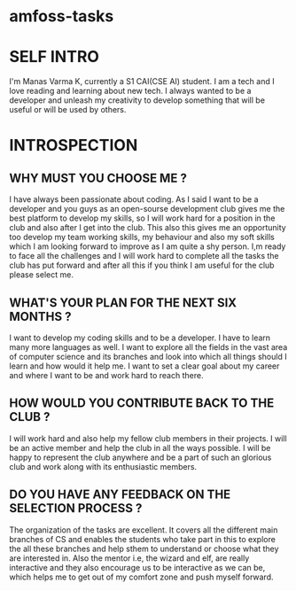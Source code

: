 # amfoss-tasks

# SELF INTRO

I'm Manas Varma K, currently a S1 CAI(CSE AI) student. I am a tech and I love reading and learning about new tech. I always wanted to be a developer and unleash my creativity to develop something that will be useful or will be used by others.

# INTROSPECTION

## WHY MUST YOU CHOOSE ME ?

I have always been passionate about coding. As I said I want to be a developer and you guys as an open-sourse development club gives me the best platform to develop my skills, so I will work hard for a position in the club and also after I get into the club. This also this gives me an opportunity too develop my team working skills, my behaviour and also my soft skills which I am looking forward to improve as I am quite a shy person. I,m ready to face all the challenges and I will work hard to complete all the tasks the club has put forward and after all this if you think I am useful for the club please select me.

## WHAT'S YOUR PLAN FOR THE NEXT SIX MONTHS ?

I want to develop my coding skills and to be a developer. I have to learn many more languages as well. I want to explore all the fields in the vast area of computer science and its branches and look into which all things should I learn and how would it help me. I want to set a clear goal about my career and where I want to be and work hard to reach there.

## HOW WOULD YOU CONTRIBUTE BACK TO THE CLUB ?

I will work hard and also help my fellow club members in their projects. I will be an active member and help the club in all the ways possible. I will be happy to represent the club anywhere and be a part of such an glorious club and work along with its enthusiastic members.

## DO YOU HAVE ANY FEEDBACK ON THE SELECTION PROCESS ?

The organization of the tasks are excellent. It covers all the different main branches of CS and enables the students who take part in this to explore the all these branches and help sthem to understand or choose what they are interested in. Also the mentor i.e, the wizard and elf, are really interactive and they also encourage us to be interactive as we can be, which helps me to get out of my comfort zone and push myself forward.
